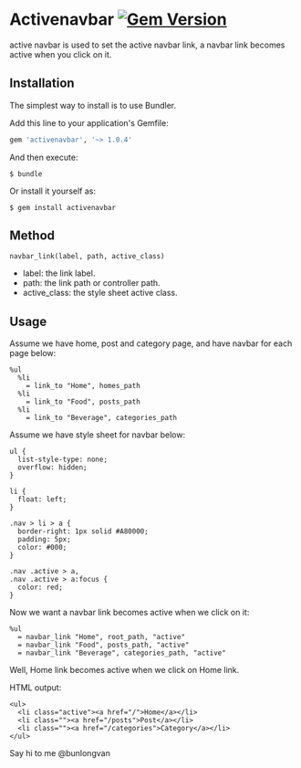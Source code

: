 # Activenavbar [![Gem Version](https://badge.fury.io/rb/activenavbar.svg)](http://badge.fury.io/rb/activenavbar)

active navbar is used to set the active navbar link, a navbar link becomes active when you click on it.


## Installation

The simplest way to install is to use Bundler.

Add this line to your application's Gemfile:

```ruby
gem 'activenavbar', '~> 1.0.4'
```

And then execute:

    $ bundle

Or install it yourself as:

    $ gem install activenavbar

## Method

    navbar_link(label, path, active_class)

- label: the link label.
- path: the link path or controller path.
- active_class: the style sheet active class.

## Usage

Assume we have home, post and category page, and have navbar for each page below:

    %ul
      %li
        = link_to "Home", homes_path
      %li
        = link_to "Food", posts_path
      %li
        = link_to "Beverage", categories_path

Assume we have style sheet for navbar below:

    ul {
      list-style-type: none;
      overflow: hidden;
    }

    li {
      float: left;
    }

    .nav > li > a {
      border-right: 1px solid #A80000;
      padding: 5px;
      color: #000;
    }

    .nav .active > a,
    .nav .active > a:focus {
      color: red;
    }

Now we want a navbar link becomes active when we click on it:

    %ul
      = navbar_link "Home", root_path, "active"
      = navbar_link "Food", posts_path, "active"
      = navbar_link "Beverage", categories_path, "active"

Well, Home link becomes active when we click on Home link.

HTML output:

    <ul>
      <li class="active"><a href="/">Home</a></li>
      <li class=""><a href="/posts">Post</a></li>
      <li class=""><a href="/categories">Category</a></li>
    </ul>

Say hi to me @bunlongvan